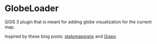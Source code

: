 GlobeLoader
===========

QGIS 3 plugin that is meant for adding globe visualization for the current map.

Inspired by these blog posts: 
[statsmapsnpix](http://www.statsmapsnpix.com/2019/09/globe-projections-and-insets-in-qgis.html)
and [Gispo](https://www.gispo.fi/en/blog/the-power-of-community-30daymapchallenge/).


